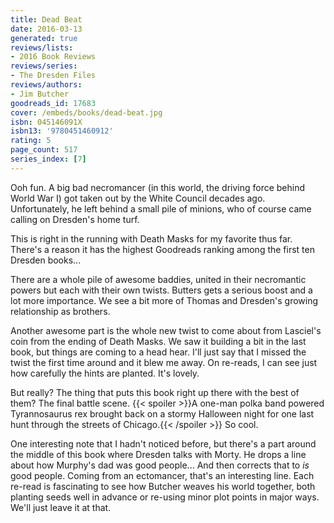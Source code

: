 ```yaml
---
title: Dead Beat
date: 2016-03-13
generated: true
reviews/lists:
- 2016 Book Reviews
reviews/series:
- The Dresden Files
reviews/authors:
- Jim Butcher
goodreads_id: 17683
cover: /embeds/books/dead-beat.jpg
isbn: 045146091X
isbn13: '9780451460912'
rating: 5
page_count: 517
series_index: [7]
---
```

Ooh fun. A big bad necromancer (in this world, the driving force behind World War I) got taken out by the White Council decades ago. Unfortunately, he left behind a small pile of minions, who of course came calling on Dresden's home turf.  

This is right in the running with Death Masks for my favorite thus far. There's a reason it has the highest Goodreads ranking among the first ten Dresden books...  

<!--more-->

There are a whole pile of awesome baddies, united in their necromantic powers but each with their own twists. Butters gets a serious boost and a lot more importance. We see a bit more of Thomas and Dresden's growing relationship as brothers.  

Another awesome part is the whole new twist to come about from Lasciel's coin from the ending of Death Masks. We saw it building a bit in the last book, but things are coming to a head hear. I'll just say that I missed the twist the first time around and it blew me away. On re-reads, I can see just how carefully the hints are planted. It's lovely.  

But really? The thing that puts this book right up there with the best of them? The final battle scene.  {{< spoiler >}}A one-man polka band powered Tyrannosaurus rex brought back on a stormy Halloween night for one last hunt through the streets of Chicago.{{< /spoiler >}}  So cool.  

One interesting note that I hadn't noticed before, but there's a part around the middle of this book where Dresden talks with Morty. He drops a line about how Murphy's dad was good people... And then corrects that to _is_ good people. Coming from an ectomancer, that's an interesting line. Each re-read is fascinating to see how Butcher weaves his world together, both planting seeds well in advance or re-using minor plot points in major ways. We'll just leave it at that.